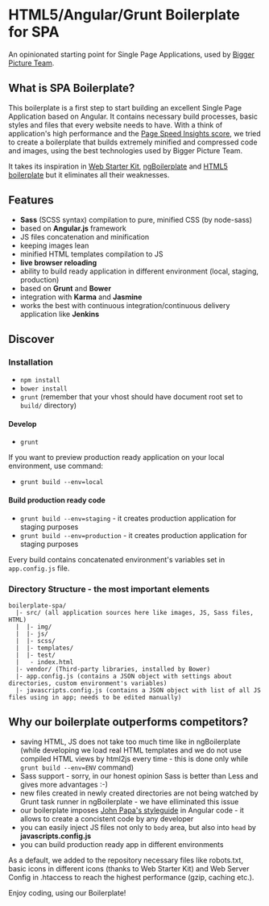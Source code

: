 # HTML5/Angular/Grunt Boilerplate for SPA
An opinionated starting point for Single Page Applications, used by [Bigger Picture Team](http://www.biggerpicture.agency).

## What is SPA Boilerplate?
This boilerplate is a first step to start building an excellent Single Page Application based on Angular. It contains necessary build processes, basic styles and files that every website needs to have.
With a think of application's high performance and the [Page Speed Insights score](https://developers.google.com/speed/pagespeed/insights/), we tried to create a boilerplate that builds extremely minified and compressed code and images, using the best technologies used by Bigger Picture Team.

It takes its inspiration in [Web Starter Kit](https://developers.google.com/web/tools/starter-kit/), [ngBoilerplate](https://github.com/ngbp/ngbp) and [HTML5 boilerplate](https://html5boilerplate.com) but it eliminates all their weaknesses.

## Features
* **Sass** (SCSS syntax) compilation to pure, minified CSS (by node-sass)
* based on **Angular.js** framework
* JS files concatenation and minification
* keeping images lean
* minified HTML templates compilation to JS
* **live browser reloading**
* ability to build ready application in different environment (local, staging, production)
* based on **Grunt** and **Bower**
* integration with **Karma** and **Jasmine**
* works the best with continuous integration/continuous delivery application like **Jenkins**

## Discover

### Installation
* ```npm install```
* ```bower install```
* ```grunt``` (remember that your vhost should have document root set to ```build/``` directory)

#### Develop
* ```grunt```

If you want to preview production ready application on your local environment, use command:
* ```grunt build --env=local```

#### Build production ready code
* ```grunt build --env=staging``` - it creates production application for staging purposes
* ```grunt build --env=production``` - it creates production application for staging purposes

Every build contains concatenated environment's variables set in ```app.config.js``` file.

### Directory Structure - the most important elements

```
boilerplate-spa/
  |- src/ (all application sources here like images, JS, Sass files, HTML)
  |  |- img/
  |  |- js/
  |  |- scss/
  |  |- templates/
  |  |- test/
  |   - index.html
  |- vendor/ (Third-party libraries, installed by Bower)
  |- app.config.js (contains a JSON object with settings about directories, custom environment's variables)
  |- javascripts.config.js (contains a JSON object with list of all JS files using in app; needs to be edited manually)
```

## Why our boilerplate outperforms competitors?
* saving HTML, JS does not take too much time like in ngBoilerplate (while developing we load real HTML templates and we do not use compiled HTML views by html2js every time - this is done only while ```grunt build --env=ENV``` command)
* Sass support - sorry, in our honest opinion Sass is better than Less and gives more advantages :-)
* new files created in newly created directories are not being watched by Grunt task runner in ngBoilerplate - we have elliminated this issue
* our boilerplate imposes [John Papa's styleguide](https://github.com/johnpapa/angular-styleguide) in Angular code - it allows to create a concistent code by any developer
* you can easily inject JS files not only to ```body``` area, but also into ```head``` by **javascripts.config.js**
* you can build production ready app in different environments

As a default, we added to the repository necessary files like robots.txt, basic icons in different icons (thanks to Web Starter Kit) and Web Server Config in .htaccess to reach the highest performance (gzip, caching etc.).

Enjoy coding, using our Boilerplate!
